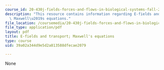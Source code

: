 ```yaml
---
course_id: 20-430j-fields-forces-and-flows-in-biological-systems-fall-2015
description: "This resource contains information regarding E-fields and transport;\
  \ Maxwell\u2019s equations."
file_location: /coursemedia/20-430j-fields-forces-and-flows-in-biological-systems-fall-2015/39a02a344d9e5d2a813588dfecae2079_MIT20_430JF15_Lecture8.pdf
file_type: application/pdf
layout: pdf
title: E-fields and transport; Maxwell's equations
type: course
uid: 39a02a344d9e5d2a813588dfecae2079

---
```

None